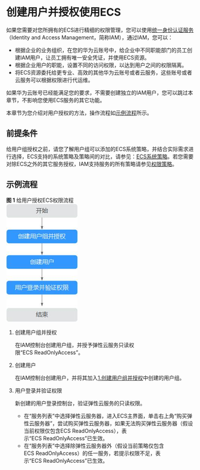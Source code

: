 # 创建用户并授权使用ECS<a name="ZH-CN_TOPIC_0170265913"></a>

如果您需要对您所拥有的ECS进行精细的权限管理，您可以使用[统一身份认证服务](https://support.huaweicloud.com/usermanual-iam/iam_01_0001.html)（Identity and Access Management，简称IAM），通过IAM，您可以：

-   根据企业的业务组织，在您的华为云账号中，给企业中不同职能部门的员工创建IAM用户，让员工拥有唯一安全凭证，并使用ECS资源。
-   根据企业用户的职能，设置不同的访问权限，以达到用户之间的权限隔离。
-   将ECS资源委托给更专业、高效的其他华为云账号或者云服务，这些账号或者云服务可以根据权限进行代运维。

如果华为云账号已经能满足您的要求，不需要创建独立的IAM用户，您可以跳过本章节，不影响您使用ECS服务的其它功能。

本章节为您介绍对用户授权的方法，操作流程如[示例流程](#section197617372174)所示。

## 前提条件<a name="section6808937111712"></a>

给用户组授权之前，请您了解用户组可以添加的ECS系统策略，并结合实际需求进行选择，ECS支持的系统策略及策略间的对比，请参见：[ECS系统策略](https://support.huaweicloud.com/productdesc-ecs/ecs_01_0059.html)。若您需要对除ECS之外的其它服务授权，IAM支持服务的所有策略请参见[权限策略](https://support.huaweicloud.com/permissions/policy_list.html?product=ecs)。

## 示例流程<a name="section197617372174"></a>

**图 1**  给用户授权ECS权限流程<a name="fig1447123814172"></a>  
![](figures/给用户授权ECS权限流程.jpg "给用户授权ECS权限流程")

1.  <a name="li8447183891715"></a>创建用户组并授权

    在IAM控制台创建用户组，并授予弹性云服务只读权限“ECS ReadOnlyAccess”。

2.  创建用户

    在IAM控制台创建用户，并将其加入[1.创建用户组并授权](#li8447183891715)中创建的用户组。

3.  用户登录并验证权限

    新创建的用户登录控制台，验证弹性云服务的只读权限。

    -   在“服务列表”中选择弹性云服务器，进入ECS主界面，单击右上角“购买弹性云服务器”，尝试购买弹性云服务器，如果无法购买弹性云服务器（假设当前权限仅包含ECS ReadOnlyAccess），表示“ECS ReadOnlyAccess”已生效。
    -   在“服务列表”中选择除弹性云服务器外（假设当前策略仅包含ECS ReadOnlyAccess）的任一服务，若提示权限不足，表示“ECS ReadOnlyAccess”已生效。


